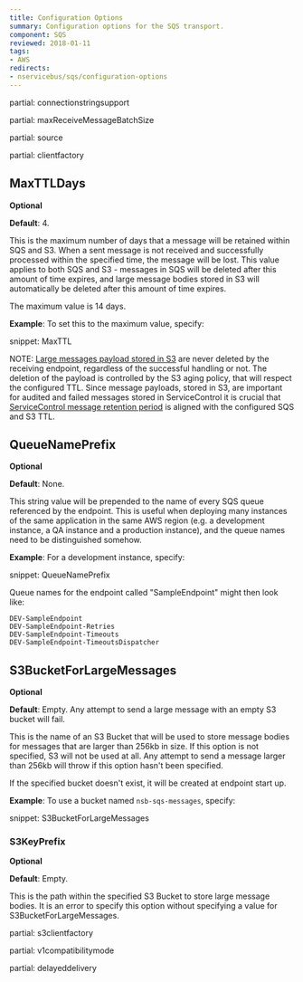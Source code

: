 ```yaml
---
title: Configuration Options
summary: Configuration options for the SQS transport.
component: SQS
reviewed: 2018-01-11
tags:
- AWS
redirects:
- nservicebus/sqs/configuration-options
---
```


partial: connectionstringsupport

partial: maxReceiveMessageBatchSize

partial: source

partial: clientfactory

## MaxTTLDays

**Optional**

**Default**: 4.

This is the maximum number of days that a message will be retained within SQS and S3. When a sent message is not received and successfully processed within the specified time, the message will be lost. This value applies to both SQS and S3 - messages in SQS will be deleted after this amount of time expires, and large message bodies stored in S3 will automatically be deleted after this amount of time expires.

The maximum value is 14 days.

**Example**: To set this to the maximum value, specify:

snippet: MaxTTL

NOTE: [Large messages payload stored in S3](topology.md#s3) are never deleted by the receiving endpoint, regardless of the successful handling or not. The deletion of the payload is controlled by the S3 aging policy, that will respect the configured TTL. Since message payloads, stored in S3, are important for audited and failed messages stored in ServiceControl it is crucial that [ServiceControl message retention period](/servicecontrol/how-purge-expired-data.md) is aligned with the configured SQS and S3 TTL.

## QueueNamePrefix

**Optional**

**Default**: None.

This string value will be prepended to the name of every SQS queue referenced by the endpoint. This is useful when deploying many instances of the same application in the same AWS region (e.g. a development instance, a QA instance and a production instance), and the queue names need to be distinguished somehow.

**Example**: For a development instance, specify:

snippet: QueueNamePrefix

Queue names for the endpoint called "SampleEndpoint" might then look like:

```
DEV-SampleEndpoint
DEV-SampleEndpoint-Retries
DEV-SampleEndpoint-Timeouts
DEV-SampleEndpoint-TimeoutsDispatcher
```

## S3BucketForLargeMessages

**Optional**

**Default**: Empty. Any attempt to send a large message with an empty S3 bucket will fail.

This is the name of an S3 Bucket that will be used to store message bodies for messages that are larger than 256kb in size. If this option is not specified, S3 will not be used at all. Any attempt to send a message larger than 256kb will throw if this option hasn't been specified.

If the specified bucket doesn't exist, it will be created at endpoint start up.

**Example**: To use a bucket named `nsb-sqs-messages`, specify:

snippet: S3BucketForLargeMessages


### S3KeyPrefix

**Optional**

**Default**: Empty.

This is the path within the specified S3 Bucket to store large message bodies. It is an error to specify this option without specifying a value for S3BucketForLargeMessages.

partial: s3clientfactory

partial: v1compatibilitymode

partial: delayeddelivery
